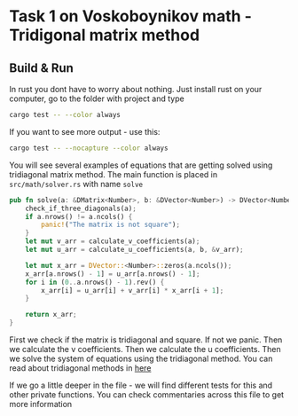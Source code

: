# Task 1 on Voskoboynikov math - Tridigonal matrix method

## Build & Run
In rust you dont have to worry about nothing. Just install rust on your computer, go to the folder with project and type
```sh
cargo test -- --color always
```
If you want to see more output - use this:
```sh
cargo test -- --nocapture --color always
```
You will see several examples of equations that are getting solved using tridiagonal matrix method.
The main function is placed in `src/math/solver.rs` with name `solve`
```rust
pub fn solve(a: &DMatrix<Number>, b: &DVector<Number>) -> DVector<Number> {
    check_if_three_diagonals(a);
    if a.nrows() != a.ncols() {
        panic!("The matrix is not square");
    }
    let mut v_arr = calculate_v_coefficients(a);
    let mut u_arr = calculate_u_coefficients(a, b, &v_arr);

    let mut x_arr = DVector::<Number>::zeros(a.ncols());
    x_arr[a.nrows() - 1] = u_arr[a.nrows() - 1];
    for i in (0..a.nrows() - 1).rev() {
        x_arr[i] = u_arr[i] + v_arr[i] * x_arr[i + 1];
    }

    return x_arr;
}
```
First we check if the matrix is tridiagonal and square. If not we panic. Then we calculate the v coefficients. Then we calculate the u coefficients. Then we solve the system of equations using the tridiagonal method. You can read about tridiagonal methods in [here](https://dzen.ru/a/YDWWQaMy3XNzjwmJ)

If we go a little deeper in the file - we will find different tests for this and other private functions. You can check commentaries across this file to get more information